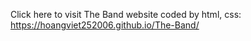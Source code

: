 Click here to visit The Band website coded by html, css: https://hoangviet252006.github.io/The-Band/
